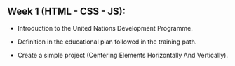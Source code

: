 ## Week 1 (HTML - CSS - JS):

- Introduction to the United Nations Development Programme.

- Definition in the educational plan followed in the training path.

- Create a simple project (Centering Elements Horizontally And Vertically).
